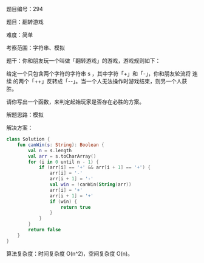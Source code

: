 题目编号：294

题目：翻转游戏

难度：简单

考察范围：字符串、模拟

题干：你和朋友玩一个叫做「翻转游戏」的游戏，游戏规则如下：

给定一个只包含两个字符的字符串 s ，其中字符「+」和「-」，你和朋友轮流将 连续 的两个「++」反转成「--」。当一个人无法操作时游戏结束，则另一个人获胜。

请你写出一个函数，来判定起始玩家是否存在必胜的方案。

解题思路：模拟

解决方案：

```kotlin
class Solution {
    fun canWin(s: String): Boolean {
        val n = s.length
        val arr = s.toCharArray()
        for (i in 0 until n - 1) {
            if (arr[i] == '+' && arr[i + 1] == '+') {
                arr[i] = '-'
                arr[i + 1] = '-'
                val win = !canWin(String(arr))
                arr[i] = '+'
                arr[i + 1] = '+'
                if (win) {
                    return true
                }
            }
        }
        return false
    }
}
```

算法复杂度：时间复杂度 O(n^2)，空间复杂度 O(n)。